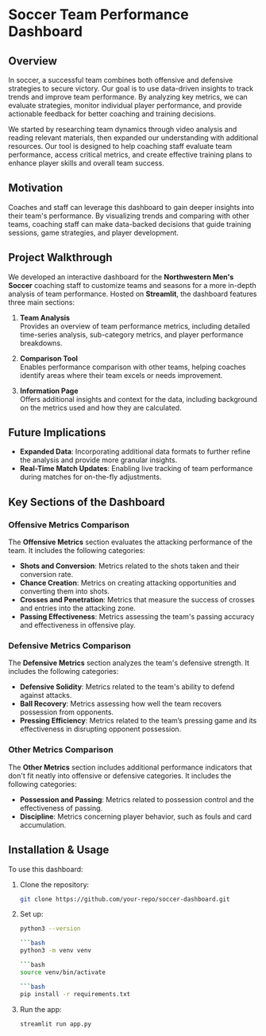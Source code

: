 # Soccer Team Performance Dashboard

## Overview
In soccer, a successful team combines both offensive and defensive strategies to secure victory. Our goal is to use data-driven insights to track trends and improve team performance. By analyzing key metrics, we can evaluate strategies, monitor individual player performance, and provide actionable feedback for better coaching and training decisions.

We started by researching team dynamics through video analysis and reading relevant materials, then expanded our understanding with additional resources. Our tool is designed to help coaching staff evaluate team performance, access critical metrics, and create effective training plans to enhance player skills and overall team success.

## Motivation
Coaches and staff can leverage this dashboard to gain deeper insights into their team's performance. By visualizing trends and comparing with other teams, coaching staff can make data-backed decisions that guide training sessions, game strategies, and player development.

## Project Walkthrough
We developed an interactive dashboard for the **Northwestern Men's Soccer** coaching staff to customize teams and seasons for a more in-depth analysis of team performance. Hosted on **Streamlit**, the dashboard features three main sections:

1. **Team Analysis**  
   Provides an overview of team performance metrics, including detailed time-series analysis, sub-category metrics, and player performance breakdowns.

2. **Comparison Tool**  
   Enables performance comparison with other teams, helping coaches identify areas where their team excels or needs improvement.

3. **Information Page**  
   Offers additional insights and context for the data, including background on the metrics used and how they are calculated.

## Future Implications
- **Expanded Data**: Incorporating additional data formats to further refine the analysis and provide more granular insights.
- **Real-Time Match Updates**: Enabling live tracking of team performance during matches for on-the-fly adjustments.

## Key Sections of the Dashboard

### Offensive Metrics Comparison
The **Offensive Metrics** section evaluates the attacking performance of the team. It includes the following categories:

- **Shots and Conversion**: Metrics related to the shots taken and their conversion rate.
- **Chance Creation**: Metrics on creating attacking opportunities and converting them into shots.
- **Crosses and Penetration**: Metrics that measure the success of crosses and entries into the attacking zone.
- **Passing Effectiveness**: Metrics assessing the team's passing accuracy and effectiveness in offensive play.

### Defensive Metrics Comparison
The **Defensive Metrics** section analyzes the team's defensive strength. It includes the following categories:

- **Defensive Solidity**: Metrics related to the team's ability to defend against attacks.
- **Ball Recovery**: Metrics assessing how well the team recovers possession from opponents.
- **Pressing Efficiency**: Metrics related to the team’s pressing game and its effectiveness in disrupting opponent possession.

### Other Metrics Comparison
The **Other Metrics** section includes additional performance indicators that don't fit neatly into offensive or defensive categories. It includes the following categories:

- **Possession and Passing**: Metrics related to possession control and the effectiveness of passing.
- **Discipline**: Metrics concerning player behavior, such as fouls and card accumulation.

## Installation & Usage
To use this dashboard:

1. Clone the repository:  
   ```bash
   git clone https://github.com/your-repo/soccer-dashboard.git

2. Set up:
   ```bash
   python3 --version
   
   ```bash
   python3 -m venv venv

   ```bash
   source venv/bin/activate

   ```bash
   pip install -r requirements.txt

3. Run the app:
   ```bash
   streamlit run app.py

   


   
